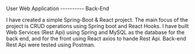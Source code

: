 User Web Application ---------- Back-End

I have created a simple Spring-Boot & React project. The main focus of the project is CRUD operations using Spring boot and React Hooks. I have built Web Services (Rest Api) using Spring and MySQL as the database for the back end, 
and for the front using React axios to hande Rest Api.
Back-end Rest Api were tested using Postman.

